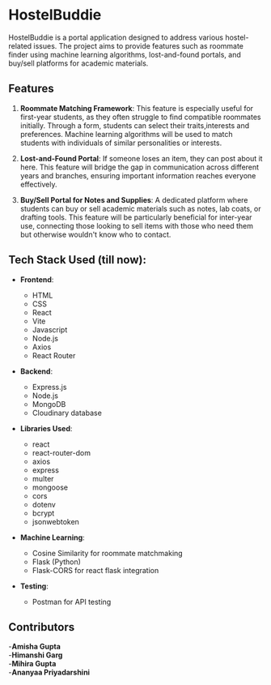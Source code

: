 # HostelBuddie 

HostelBuddie is a portal application designed to address various hostel-related issues. 
The project aims to provide features such as roommate finder using machine learning algorithms, lost-and-found portals, and buy/sell platforms for academic materials.

## Features

1. **Roommate Matching Framework**: This feature is especially useful for first-year students, as they often struggle to find compatible roommates initially. Through a form, students can select their traits,interests and  preferences. Machine learning algorithms will be used to match students with individuals of similar personalities or interests.

2. **Lost-and-Found Portal**: If someone loses an item, they can post about it here. This feature will bridge the gap in communication across different years and branches, ensuring important information reaches everyone effectively.

3. **Buy/Sell Portal for Notes and Supplies**: A dedicated platform where students can buy or sell academic materials such as notes, lab coats, or drafting tools. This feature will be particularly beneficial for inter-year use, connecting those looking to sell items with those who need them but otherwise wouldn't know who to contact.

## Tech Stack Used (till now):

- **Frontend**: 
  - HTML
  - CSS
  - React
  - Vite
  - Javascript
  - Node.js
  - Axios
  - React Router
  

- **Backend**:
  - Express.js
  - Node.js
  - MongoDB
  - Cloudinary database

- **Libraries Used**:
  - react
  - react-router-dom
  - axios
  - express
  - multer
  - mongoose
  - cors
  - dotenv
  - bcrypt
  - jsonwebtoken
  

- **Machine Learning**:
  - Cosine Similarity for roommate matchmaking
  - Flask (Python)
  - Flask-CORS for react flask integration

- **Testing**:
  - Postman for API testing
 


## Contributors

-**Amisha Gupta**<br>
-**Himanshi Garg**<br>
-**Mihira Gupta**<br>
-**Ananyaa Priyadarshini**



